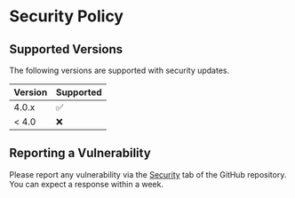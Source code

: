 # Security Policy

## Supported Versions

The following versions are supported with security updates.

| Version | Supported          |
|---------|--------------------|
| 4.0.x   | :white_check_mark: |
| < 4.0   | :x:                |

## Reporting a Vulnerability

Please report any vulnerability via the [Security](https://github.com/s0ders/go-semver-release/security) tab of the
GitHub repository. You can expect a response within a week.
